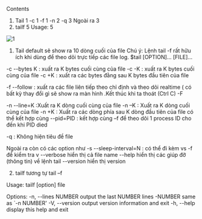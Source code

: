 Contents
1) Tail	1
-c	1
-f	1
-n	2
-q	3
Ngoài ra	3
2) tailf	5
Usage:	5


![1](https://github.com/PhamKhahn/Tong-hop-Note/blob/master/Log/1.%20C%C3%A1c%20l%E1%BB%87nh%20c%E1%BA%A7n%20thi%E1%BA%BFt%20khi%20thao%20t%C3%A1c%20v%E1%BB%9Bi%20log/img/tail%20tailf/1.png)

1) Tail
default sẽ show ra 10 dòng cuối của file
Chú ý: Lệnh tail -f  rất hữu ích khi dùng để theo dõi trực tiếp các file log.
$tail [OPTION]... [FILE]...

-c	--bytes K	: xuất ra K bytes cuối cùng của file
	-c -K		: xuất ra K bytes cuối cùng của file
	-c +K		: xuất ra các bytes đằng sau K bytes đầu tiên của file
 

-f	 --follow		: xuất ra các file liên tiếp theo chỉ định và theo dõi realtime ( có bất kỳ thay đổi gì sẽ show ra màn hình .Kết thúc khi ta thoát (Ctrl C)
-F
 
 

-n	 --line=K	:Xuất ra K dòng cuối cùng của file
	-n –K		: Xuất ra K dòng cuối cùng của file
	-n +K		: Xuất ra các dòng phía sau K dòng đầu tiên của file
có thể kết hợp cùng 
	--pid=PID	: kết hợp cùng –f để theo dõi 1 process ID cho đến khi PID died 
 

-q	: Không hiện tiêu đề file
 

Ngoài ra còn có các option như
-s	--sleep-interval=N	: có thể đi kèm vs  -f  để kiểm tra
v	--verbose            hiển thị cả file name
--help     hiển thị các giúp đỡ (thông tin) về lệnh tail 
--version  hiển thị version




























2) tailf
tương tự tail –f

Usage:
 tailf [option] file

Options:
 -n, --lines NUMBER  output the last NUMBER lines
 -NUMBER             same as `-n NUMBER'
 -V, --version       output version information and exit
 -h, --help          display this help and exit
 
